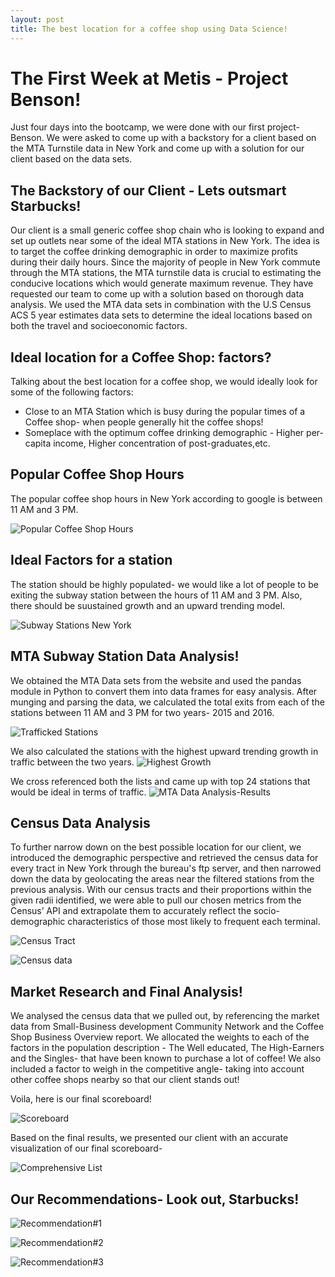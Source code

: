 ```yaml
---
layout: post
title: The best location for a coffee shop using Data Science!
---
```

# The First Week at Metis - Project Benson!
Just four days into the bootcamp, we were done with our first project- Benson. We were asked to come up with a backstory for a client based on the MTA Turnstile data in New York and come up with a solution for our client based on the data sets.

## The Backstory of our Client - Lets outsmart Starbucks!
Our client is a small generic coffee shop chain who is looking to expand and set up outlets near some of the ideal MTA stations in New York.  The idea is to target the coffee drinking demographic in order to maximize profits during their daily hours. Since the majority of people in New York commute through the MTA stations, the MTA turnstile data is crucial to estimating the conducive locations which would generate maximum revenue. They have requested our team to come up with a solution based on thorough data analysis.
We used the MTA data sets in combination with the U.S Census ACS 5 year estimates data sets to determine the ideal locations based on both the travel and socioeconomic factors.

## Ideal location for a Coffee Shop: factors?
Talking about the best location for a coffee shop, we would ideally look for some of the following factors:
* Close to an MTA Station which is busy during the popular times of a Coffee shop- when people generally hit the coffee shops!
* Someplace with the optimum coffee drinking demographic - Higher per-capita income, Higher concentration of post-graduates,etc.

## Popular Coffee Shop Hours 
  The popular coffee shop hours in New York according to google is between 11 AM and 3 PM.
  
  ![Popular Coffee Shop Hours](http://www.cultureespresso.com/wp-content/uploads/2013/04/CE-overhead-web.jpg)
  
## Ideal Factors for a station
  The station should be highly populated- we would like a lot of people to be exiting the subway station between the hours of 11   AM and 3 PM. Also, there should be suustained growth and an upward trending model.
  
  ![Subway Stations New York](http://assets.nydailynews.com/polopoly_fs/1.1983020.1413985703!/img/httpImage/image.jpg_gen/derivatives/article_750/78939199.jpg)
 
## MTA Subway Station Data Analysis!
 We obtained the MTA Data sets from the website and used the pandas module in Python to convert them into data frames for easy analysis. After munging and parsing the data, we calculated the total exits from each of the stations between 11 AM and 3 PM for two years- 2015 and 2016. 
 
![Trafficked Stations](http://i.imgur.com/UsqMJWM.png) 

 We also calculated the stations with the highest upward trending growth in traffic between the two years.
 ![Highest Growth](http://i.imgur.com/fkw6mdN.png)
 
 We cross referenced both the lists and came up with top 24 stations that would be ideal in terms of traffic.
 ![MTA Data Analysis-Results](http://i.imgur.com/oFluylF.png) 
 
 
## Census Data Analysis
 To further narrow down on the best possible location for our client, we introduced the demographic perspective and retrieved the census data for every tract in New York through the bureau's ftp server, and then narrowed down the data by geolocating the areas near the filtered stations from the previous analysis. With our census tracts and their proportions within the given radii identified, we were able to pull our chosen metrics from the Census’ API and extrapolate them to accurately reflect the socio-demographic characteristics of those most likely to frequent each terminal.
 
 ![Census Tract](http://i.imgur.com/LjXB79q.png)
 
 ![Census data](http://i.imgur.com/3OMLkrk.png)
 
## Market Research and Final Analysis!
 We analysed the census data that we pulled out, by referencing the market data from Small-Business development Community Network and the Coffee Shop Business Overview report. We allocated the weights to each of the factors in the population description - The Well educated, The High-Earners and the Singles- that have been known to purchase a lot of coffee! We also included a factor to weigh in the competitive angle- taking into account other coffee shops nearby so that our client stands out!
 
 Voila, here is our final scoreboard!
 
 ![Scoreboard](http://i.imgur.com/HprwJz7.png) 
 
 Based on the final results, we presented our client with an accurate visualization of our final scoreboard-
 
 ![Comprehensive List](http://i.imgur.com/L1Kc4JT.png) 
 
## Our Recommendations- Look out, Starbucks!
 ![Recommendation#1](https://s-media-cache-ak0.pinimg.com/564x/3a/6a/16/3a6a1689241b0ae920e4f2d0160db57f.jpg)
 
 ![Recommendation#2](http://www.brooklyneagle.com/sites/default/files/styles/free_style/public/pages/bay-ridge-86th-street-subway-elevator.jpg?itok=YDlnIQMF&c=188db6c16fadbb041b6fe9d1f2015ed2)
 
 ![Recommendation#3](http://subwaynut.com/irt/utican3/utican38.jpg)
  





